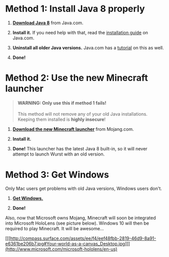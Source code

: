 # Method 1: Install Java 8 properly
1. [**Download Java 8**](http://java.com/download) from Java.com.

2. **Install it.** If you need help with that, read the [installation guide](http://java.com/en/download/help/index_installing.xml) on Java.com.

3. **Uninstall all older Java versions.** Java.com has a [tutorial](http://java.com/en/download/faq/remove_olderversions.xml) on this as well.

4. **Done!**

# Method 2: Use the new Minecraft launcher
>#### WARNING: Only use this if method 1 fails!
>This method will not remove any of your old Java installations. Keeping them installed is **highly insecure**!

1. [**Download the new Minecraft launcher**](https://launcher.mojang.com/download/Minecraft.exe) from Mojang.com.

2. **Install it.**

3. **Done!** This launcher has the latest Java 8 built-in, so it will never attempt to launch Wurst with an old version.

# Method 3: Get Windows
Only Mac users get problems with old Java versions, Windows users don't.

1. [**Get Windows.**](http://windows.microsoft.com/)

2. **Done!**

Also, now that Microsoft owns Mojang, Minecraft will soon be integrated into Microsoft HoloLens (see picture below). Windows 10 will then be required to play Minecraft. It will be awesome...

[[[http://compass.surface.com/assets/ee/f4/eef48fbb-2819-46d9-8a91-e6361be206b7.jpg#Your-world-as-a-canvas_Desktop.jpg]]](http://www.microsoft.com/microsoft-hololens/en-us)